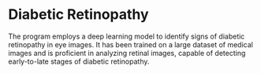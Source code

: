 # Diabetic Retinopathy 
The program employs a deep learning model to identify signs of diabetic retinopathy in eye images. It has been trained on a large dataset of medical images and is proficient in analyzing retinal images, capable of detecting early-to-late stages of diabetic retinopathy.
